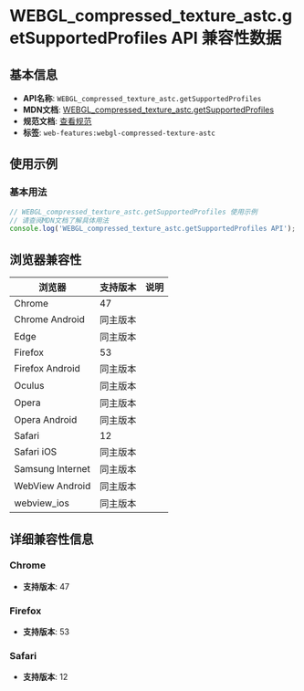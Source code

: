 # WEBGL_compressed_texture_astc.getSupportedProfiles API 兼容性数据

## 基本信息

- **API名称**: `WEBGL_compressed_texture_astc.getSupportedProfiles`
- **MDN文档**: [WEBGL_compressed_texture_astc.getSupportedProfiles](https://developer.mozilla.org/docs/Web/API/WEBGL_compressed_texture_astc/getSupportedProfiles)
- **规范文档**: [查看规范](https://registry.khronos.org/webgl/extensions/WEBGL_compressed_texture_astc/)
- **标签**: `web-features:webgl-compressed-texture-astc`

## 使用示例

### 基本用法

```javascript
// WEBGL_compressed_texture_astc.getSupportedProfiles 使用示例
// 请查阅MDN文档了解具体用法
console.log('WEBGL_compressed_texture_astc.getSupportedProfiles API');
```

## 浏览器兼容性

| 浏览器 | 支持版本 | 说明 |
|--------|----------|------|
| Chrome | 47 |  |
| Chrome Android | 同主版本 |  |
| Edge | 同主版本 |  |
| Firefox | 53 |  |
| Firefox Android | 同主版本 |  |
| Oculus | 同主版本 |  |
| Opera | 同主版本 |  |
| Opera Android | 同主版本 |  |
| Safari | 12 |  |
| Safari iOS | 同主版本 |  |
| Samsung Internet | 同主版本 |  |
| WebView Android | 同主版本 |  |
| webview_ios | 同主版本 |  |

## 详细兼容性信息

### Chrome

- **支持版本**: 47

### Firefox

- **支持版本**: 53

### Safari

- **支持版本**: 12

